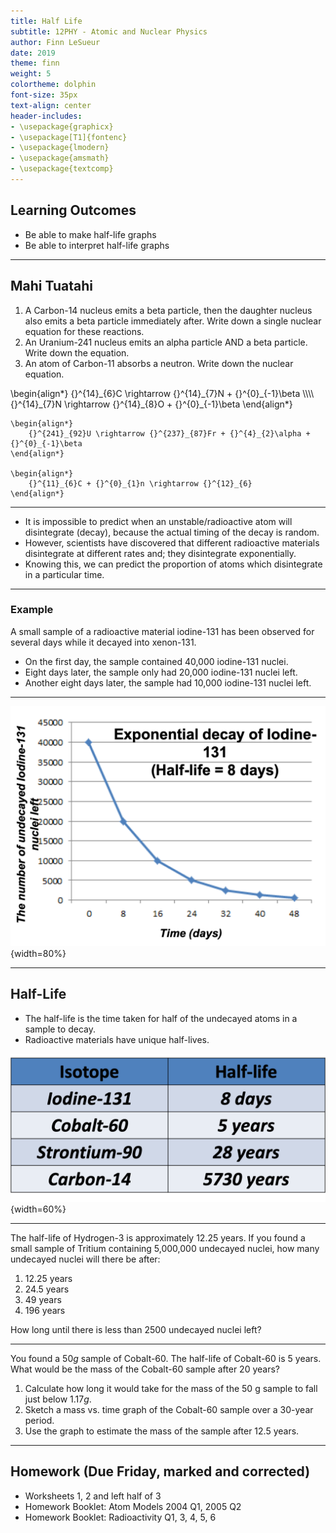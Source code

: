 ```yaml
---
title: Half Life
subtitle: 12PHY - Atomic and Nuclear Physics
author: Finn LeSueur
date: 2019
theme: finn
weight: 5
colortheme: dolphin
font-size: 35px
text-align: center
header-includes:
- \usepackage{graphicx}
- \usepackage[T1]{fontenc}
- \usepackage{lmodern}
- \usepackage{amsmath}
- \usepackage{textcomp}
---
```


## Learning Outcomes

- Be able to make half-life graphs
- Be able to interpret half-life graphs

---

## Mahi Tuatahi

1. A Carbon-14 nucleus emits a beta particle, then the daughter nucleus also emits a beta particle immediately after. Write down a single nuclear equation for these reactions.
2. An Uranium-241 nucleus emits an alpha particle AND a beta particle. Write down the equation.
3. An atom of Carbon-11 absorbs a neutron. Write down the nuclear equation.

<aside class="notes">
	\begin{align*}
		{}^{14}_{6}C \rightarrow {}^{14}_{7}N + {}^{0}_{-1}\beta \\\\
		{}^{14}_{7}N \rightarrow {}^{14}_{8}O + {}^{0}_{-1}\beta
	\end{align*}

	\begin{align*}
		{}^{241}_{92}U \rightarrow {}^{237}_{87}Fr + {}^{4}_{2}\alpha + {}^{0}_{-1}\beta
	\end{align*}

	\begin{align*}
		{}^{11}_{6}C + {}^{0}_{1}n \rightarrow {}^{12}_{6}
	\end{align*}
</aside>

---

- It is impossible to predict when an unstable/radioactive atom will disintegrate (decay), because the actual timing of the decay is random.
- However, scientists have discovered that different radioactive materials disintegrate at different rates and; they disintegrate exponentially.
- Knowing this, we can predict the proportion of atoms which disintegrate in a particular time.

---

### Example

A small sample of a radioactive material iodine-131 has been observed for several days while it decayed into xenon-131.

- On the first day, the sample contained 40,000 iodine-131 nuclei.
- Eight days later, the sample only had 20,000 iodine-131 nuclei left.
- Another eight days later, the sample had 10,000 iodine-131 nuclei left.

---

![](../assets/5-half-life-graph.png){width=80%}

---

## Half-Life

- The half-life is the time taken for half of the undecayed atoms in a sample to decay.
- Radioactive materials have unique half-lives.

![](../assets/5-half-life-table.png){width=60%}

---

The half-life of Hydrogen-3 is approximately 12.25 years. If you found a small sample of Tritium containing 5,000,000 undecayed nuclei, how many undecayed nuclei will there be after:

1. 12.25 years
2. 24.5 years
3. 49 years
4. 196 years

How long until there is less than 2500 undecayed nuclei left?

---

You found a $50 g$ sample of Cobalt-60. The half-life of Cobalt-60 is 5 years.
What would be the mass of the Cobalt-60 sample after 20 years?

1. Calculate how long it would take for the mass of the 50 g sample to fall just below $1.17 g$.
2. Sketch a mass vs. time graph of the Cobalt-60 sample over a 30-year period.
3. Use the graph to estimate the mass of the sample after 12.5 years.

---

## Homework (Due Friday, marked and corrected)

- Worksheets 1, 2 and left half of 3
- Homework Booklet: Atom Models 2004 Q1, 2005 Q2
- Homework Booklet: Radioactivity Q1, 3, 4, 5, 6
